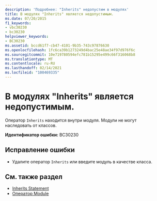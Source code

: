 ```yaml
---
description: 'Подробнее: "Inherits" недопустим в модулях'
title: В модулях "Inherits" является недопустимым.
ms.date: 07/20/2015
f1_keywords:
- vbc30230
- bc30230
helpviewer_keywords:
- BC30230
ms.assetid: bccd61f7-cb47-4101-9b35-743c97876630
ms.openlocfilehash: 1fc6ca39b1273249d4bac25e48ae34f97d976f6c
ms.sourcegitcommit: 10e719780594efc781b15295e499c66f316068b8
ms.translationtype: MT
ms.contentlocale: ru-RU
ms.lasthandoff: 02/14/2021
ms.locfileid: "100469335"
---
```

# <a name="inherits-not-valid-in-modules"></a>В модулях "Inherits" является недопустимым.

Оператор `Inherits` находится внутри модуля. Модули не могут наследовать от классов.  
  
 **Идентификатор ошибки:** BC30230  
  
## <a name="to-correct-this-error"></a>Исправление ошибки  
  
- Удалите оператор `Inherits` или введите модуль в качестве класса.  
  
## <a name="see-also"></a>См. также раздел

- [Inherits Statement](../language-reference/statements/inherits-statement.md)
- [Оператор Module](../language-reference/statements/module-statement.md)
